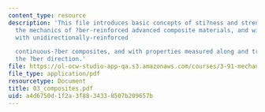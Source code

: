 ```yaml
---
content_type: resource
description: 'This file introduces basic concepts of sti?ness and strength underlying
  the mechanics of ?ber-reinforced advanced composite materials, and will deal primarily
  with unidirectionally-reinforced

  continuous-?ber composites, and with properties measured along and transverse to
  the ?ber direction.'
file: https://ol-ocw-studio-app-qa.s3.amazonaws.com/courses/3-91-mechanical-behavior-of-plastics-spring-2007/a4d6750d1f2a3f8834338507b209657b_03_composites.pdf
file_type: application/pdf
resourcetype: Document
title: 03_composites.pdf
uid: a4d6750d-1f2a-3f88-3433-8507b209657b
---
```

